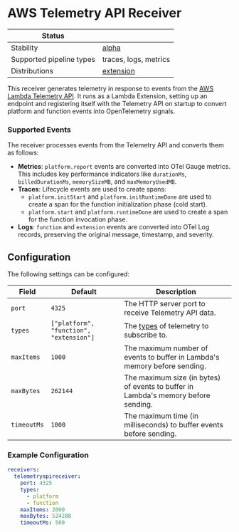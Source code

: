 # AWS Telemetry API Receiver

| Status                   |                         |
| ------------------------ |-------------------------|
| Stability                | [alpha][alpha]            |
| Supported pipeline types | traces, logs, metrics   |
| Distributions            | [extension][extension]  |

This receiver generates telemetry in response to events from the [AWS Lambda Telemetry API](https://docs.aws.amazon.com/lambda/latest/dg/telemetry-api.html). It runs as a Lambda Extension, setting up an endpoint and registering itself with the Telemetry API on startup to convert platform and function events into OpenTelemetry signals.

### Supported Events

The receiver processes events from the Telemetry API and converts them as follows:

  * **Metrics**: `platform.report` events are converted into OTel Gauge metrics. This includes key performance indicators like `durationMs`, `billedDurationMs`, `memorySizeMB`, and `maxMemoryUsedMB`.
  * **Traces**: Lifecycle events are used to create spans:
      * `platform.initStart` and `platform.initRuntimeDone` are used to create a span for the function initialization phase (cold start).
      * `platform.start` and `platform.runtimeDone` are used to create a span for the function invocation phase.
  * **Logs**: `function` and `extension` events are converted into OTel Log records, preserving the original message, timestamp, and severity.

## Configuration

The following settings can be configured:

| Field       | Default                                 | Description                                                                                                                                    |
|-------------|-----------------------------------------|------------------------------------------------------------------------------------------------------------------------------------------------|
| `port`      | `4325`                                  | The HTTP server port to receive Telemetry API data.                                                                                             |
| `types`     | `["platform", "function", "extension"]` | The [types](https://docs.aws.amazon.com/lambda/latest/dg/telemetry-api-reference.html#telemetry-subscribe-api) of telemetry to subscribe to. |
| `maxItems`  | `1000`                                  | The maximum number of events to buffer in Lambda's memory before sending.                                                                       |
| `maxBytes`  | `262144`                                | The maximum size (in bytes) of events to buffer in Lambda's memory before sending.                                                              |
| `timeoutMs` | `1000`                                  | The maximum time (in milliseconds) to buffer events before sending.                                                                            |

### Example Configuration

```yaml
receivers:
  telemetryapireceiver:
    port: 4325
    types:
      - platform
      - function
    maxItems: 2000
    maxBytes: 524288
    timeoutMs: 500
```

[alpha]: https://github.com/open-telemetry/opentelemetry-collector#alpha
[extension]: https://github.com/open-telemetry/opentelemetry-lambda/tree/main/collector